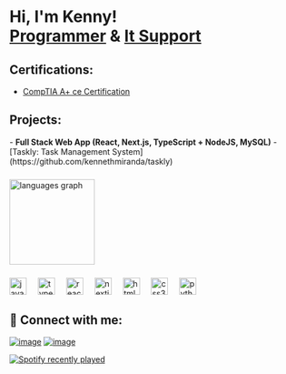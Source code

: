 <h1>Hi, I'm Kenny! <br/><a href="https://github.com/kennethmiranda">Programmer</a> & <a href="https://www.linkedin.com/in/kenneth-miranda-xyz">It Support</a>

<h2>Certifications:</h2>

- [CompTIA A+ ce Certification](https://www.credly.com/badges/714eb243-eed1-40e1-becc-974660af8372/public_url)

<h2>Projects:</h2>
- <b>Full Stack Web App (React, Next.js, TypeScript + NodeJS, MySQL)</b>
  - [Taskly: Task Management System](https://github.com/kennethmiranda/taskly)

###

<div align="left">
  <img src="https://github-readme-stats.vercel.app/api/top-langs?username=kennethmiranda&locale=en&hide_title=false&layout=compact&card_width=320&langs_count=5&theme=dracula&hide_border=false" height="150" alt="languages graph"  />
</div>

###

<div align="left">
  <img src="https://cdn.jsdelivr.net/gh/devicons/devicon/icons/javascript/javascript-original.svg" height="30" alt="javascript logo"  />
  <img width="12" />
  <img src="https://cdn.jsdelivr.net/gh/devicons/devicon/icons/typescript/typescript-original.svg" height="30" alt="typescript logo"  />
  <img width="12" />
  <img src="https://cdn.jsdelivr.net/gh/devicons/devicon/icons/react/react-original.svg" height="30" alt="react logo"  />
  <img width="12" />
  <img src="https://cdn.jsdelivr.net/gh/devicons/devicon/icons/nextjs/nextjs-original.svg" height="30" alt="nextjs logo"  />
  <img width="12" />
  <img src="https://cdn.jsdelivr.net/gh/devicons/devicon/icons/html5/html5-original.svg" height="30" alt="html5 logo"  />
  <img width="12" />
  <img src="https://cdn.jsdelivr.net/gh/devicons/devicon/icons/css3/css3-original.svg" height="30" alt="css3 logo"  />
  <img width="12" />
  <img src="https://cdn.jsdelivr.net/gh/devicons/devicon/icons/python/python-original.svg" height="30" alt="python logo"  />
</div>

###

<h2> 🤳 Connect with me:</h2>

[![image](https://img.shields.io/badge/Gmail-D14836?style=for-the-badge&logo=gmail&logoColor=white)](mailto:kennymiranda000@gmail.com)
[![image](https://img.shields.io/badge/LinkedIn-0077B5?style=for-the-badge&logo=linkedin&logoColor=white)](https://linkedin.com/in/kenneth-miranda-xyz)

<div align="left">
  <a href="https://open.spotify.com/user/kennytheleon">
    <img src="https://spotify-recently-played-readme.vercel.app/api?user=kennytheleon&count=1&unique=false" alt="Spotify recently played"  />
  </a>
</div>

###
